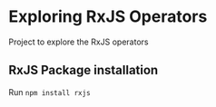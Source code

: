 # Exploring RxJS Operators
Project to explore the RxJS operators

## RxJS Package installation
Run `npm install rxjs`

